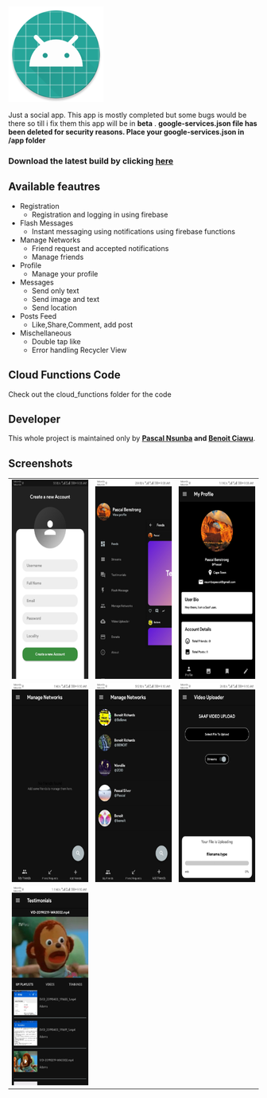 


<img src="https://github.com/PascalBenstrong/Saaf/blob/master/app/src/main/res/mipmap-xxxhdpi/ic_launcher.png">

Just a social app. This app is mostly completed but some bugs would be there so till i fix them this app will be in **beta** .
**google-services.json file has been deleted for security reasons. Place your google-services.json in /app folder**

### Download the latest build by clicking [here](https://github.com/PascalBenstrong/Saaf/blob/master/app/release/app-release.apk)

## Available feautres

* Registration
  - Registration and logging in using firebase 
* Flash Messages
  - Instant messaging using notifications using firebase functions
* Manage Networks
  - Friend request and accepted notifications
  - Manage friends
* Profile
  - Manage your profile
* Messages
  - Send only text 
  - Send image and text 
  - Send location 
* Posts Feed
  - Like,Share,Comment, add post
* Mischellaneous
  - Double tap like 
  - Error handling Recycler View
  
## Cloud Functions Code
Check out the cloud_functions folder for the code

## Developer

This whole project is maintained only by **[Pascal Nsunba](https://github.com/PascalBenstrong) and [Benoit Ciawu](https://github.com/BenoitTheFirst)**.


## Screenshots

<table>
  <tr>
     <td> <img src="https://github.com/PascalBenstrong/Saaf/blob/master/Screenshots/Screenshot_20190419-090800.jpg" height="400"> </td>
     <td> <img src="https://github.com/PascalBenstrong/Saaf/blob/master/Screenshots/Screenshot_20190419-090836.jpg" height="400"> </td>
     <td> <img src="https://github.com/PascalBenstrong/Saaf/blob/master/Screenshots/Screenshot_20190419-090850.jpg" height="400"> </td>
  </tr>
  
  <tr>
     <td> <img src="https://github.com/PascalBenstrong/Saaf/blob/master/Screenshots/Screenshot_20190419-091034.jpg" height="400"> </td>
     <td> <img src="https://github.com/PascalBenstrong/Saaf/blob/master/Screenshots/Screenshot_20190419-091045.jpg" height="400"> </td>
     <td> <img src="https://github.com/PascalBenstrong/Saaf/blob/master/Screenshots/Screenshot_20190419-091059.jpg" height="400"> </td>
  </tr>
  
  <tr>
    <td> <img src="https://github.com/PascalBenstrong/Saaf/blob/master/Screenshots/Screenshot_20190419-091005.jpg" height="400"> </td>
  </tr>

</table>



<!--## Credits

<!--Logo designed by "" from ""
